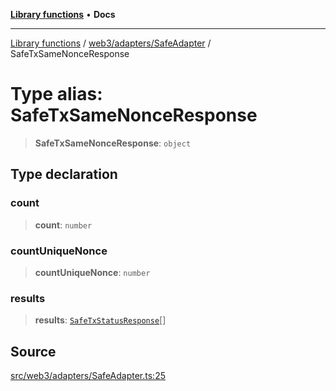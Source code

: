 [**Library functions**](../../../../README.md) • **Docs**

***

[Library functions](../../../../modules.md) / [web3/adapters/SafeAdapter](../README.md) / SafeTxSameNonceResponse

# Type alias: SafeTxSameNonceResponse

> **SafeTxSameNonceResponse**: `object`

## Type declaration

### count

> **count**: `number`

### countUniqueNonce

> **countUniqueNonce**: `number`

### results

> **results**: [`SafeTxStatusResponse`](SafeTxStatusResponse.md)[]

## Source

[src/web3/adapters/SafeAdapter.ts:25](https://github.com/bgd-labs/fe-shared/blob/bcb81f075c57b42adfeb5f3e6c387d13f532f431/src/web3/adapters/SafeAdapter.ts#L25)
